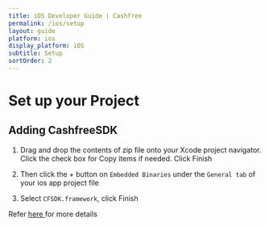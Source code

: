 ```yaml
---
title: iOS Developer Guide | Cashfree
permalink: /ios/setup
layout: guide
platform: ios
display_platform: iOS
subtitle: Setup
sortOrder: 2
---
```


# Set up your Project

## Adding CashfreeSDK

1. Drag and drop the contents of zip file onto your Xcode project navigator. Click the check box for Copy items if needed. Click Finish

2. Then click the + button on `Embedded Binaries` under the `General tab` of your ios app project file

3. Select `CFSDK.framework`, click Finish



Refer <a href="https://developer.apple.com/library/archive/technotes/tn2435/_index.html"> here </a> for more details


